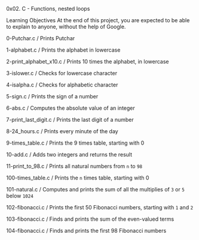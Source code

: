 0x02. C - Functions, nested loops


Learning Objectives
At the end of this project, you are expected to be able to explain to anyone, without the help of Google.

0-Putchar.c / Prints Putchar 
		
1-alphabet.c / Prints the alphabet in lowercase 
		
2-print_alphabet_x10.c / Prints 10 times the alphabet, in lowercase 
		
3-islower.c / Checks for lowercase character 
		
4-isalpha.c / Checks for alphabetic character 
		
5-sign.c / Prints the sign of a number 
		
6-abs.c / Computes the absolute value of an integer 
		
7-print_last_digit.c / Prints the last digit of a number 
		
8-24_hours.c / Prints every minute of the day 
		
9-times_table.c / Prints the 9 times table, starting with 0 
		
10-add.c / Adds two integers and returns the result 
		
11-print_to_98.c / Prints all natural numbers from `n` to `98` 
		
100-times_table.c / Prints the `n` times table, starting with 0 
		
101-natural.c / Computes and prints the sum of all the multiplies of `3` or `5` below `1024` 
		
102-fibonacci.c / Prints the first 50 Fibonacci numbers, starting with `1` and `2` 
		
103-fibonacci.c / Finds and prints the sum of the even-valued terms 
		
104-fibonacci.c / Finds and prints the first 98 Fibonacci numbers 

